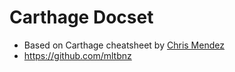 # Carthage Docset

- Based on Carthage cheatsheet by [Chris Mendez](https://www.chrisjmendez.com/2016/10/30/carthage-cheat-sheet/)
- https://github.com/mltbnz
